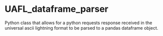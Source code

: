 # UAFL_dataframe_parser
Python class that allows for a python requests response received in the universal ascii lightning format to be parsed to a pandas dataframe object.
